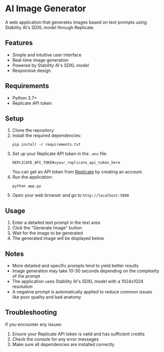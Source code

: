 # AI Image Generator

A web application that generates images based on text prompts using Stability AI's SDXL model through Replicate.

## Features

- Simple and intuitive user interface
- Real-time image generation
- Powered by Stability AI's SDXL model
- Responsive design

## Requirements

- Python 3.7+
- Replicate API token

## Setup

1. Clone the repository
2. Install the required dependencies:
   ```
   pip install -r requirements.txt
   ```
3. Set up your Replicate API token in the `.env` file:
   ```
   REPLICATE_API_TOKEN=your_replicate_api_token_here
   ```
   You can get an API token from [Replicate](https://replicate.com/) by creating an account.
4. Run the application:
   ```
   python app.py
   ```
5. Open your web browser and go to `http://localhost:5000`

## Usage

1. Enter a detailed text prompt in the text area
2. Click the "Generate Image" button
3. Wait for the image to be generated
4. The generated image will be displayed below

## Notes

- More detailed and specific prompts tend to yield better results
- Image generation may take 10-30 seconds depending on the complexity of the prompt
- The application uses Stability AI's SDXL model with a 1024x1024 resolution
- A negative prompt is automatically applied to reduce common issues like poor quality and bad anatomy

## Troubleshooting

If you encounter any issues:

1. Ensure your Replicate API token is valid and has sufficient credits
2. Check the console for any error messages
3. Make sure all dependencies are installed correctly 